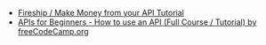 * [Fireship / Make Money from your API Tutorial](https://www.youtube.com/watch?v=MbqSMgMAzxU)
* [APIs for Beginners - How to use an API (Full Course / Tutorial) by freeCodeCamp.org](https://www.youtube.com/watch?v=GZvSYJDk-us&list=WL&index=31&t=0s)
